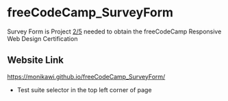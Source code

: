 # freeCodeCamp_SurveyForm

Survey Form is Project [2/5](https://learn.freecodecamp.org/responsive-web-design/responsive-web-design-projects/build-a-survey-form) needed to obtain the freeCodeCamp Responsive Web Design Certification 


## Website Link
https://monikawi.github.io/freeCodeCamp_SurveyForm/




* Test suite selector in the top left corner of page 
